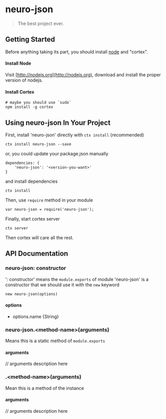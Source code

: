 # neuro-json

> The best project ever.

## Getting Started
Before anything taking its part, you should install [node](http://nodejs.org) and "cortex".

#### Install Node

Visit [http://nodejs.org](http://nodejs.org), download and install the proper version of nodejs.

#### Install Cortex

    # maybe you should use `sudo`
    npm install -g cortex

## Using neuro-json In Your Project

First, install 'neuro-json' directly with `ctx install` (recommended)
	
	ctx install neuro-json --save
	
or, you could update your package.json manually
    
    dependencies: {
        'neuro-json': '<version-you-want>'
    }
    
and install dependencies
	
	ctx install
    
Then, use `require` method in your module
    
    var neuro-json = require('neuro-json');
    
Finally, start cortex server
    
    ctx server
    
Then cortex will care all the rest.


## API Documentation

### neuro-json: constructor
': constructor' means the `module.exports` of module 'neuro-json' is a constructor that we should use it with the `new` keyword

	new neuro-json(options)
	
#### options
- options.name {String}



### neuro-json.\<method-name\>(arguments)
Means this is a static method of `module.exports`

#### arguments
// arguments description here

### .\<method-name\>(arguments)
Mean this is a method of the instance

#### arguments
// arguments description here